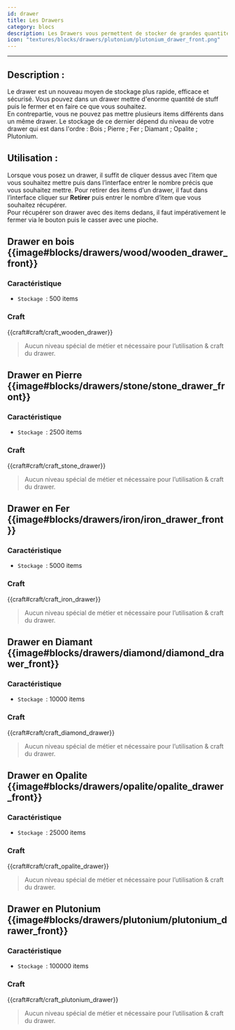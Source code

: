 ```yaml
---
id: drawer
title: Les Drawers
category: blocs
description: Les Drawers vous permettent de stocker de grandes quantités de stuff.  
icon: "textures/blocks/drawers/plutonium/plutonium_drawer_front.png"
---
```

___
## Description : 
Le drawer est un nouveau moyen de stockage plus rapide, efficace et sécurisé. Vous pouvez dans un drawer mettre d'enorme quantité de stuff puis le fermer et en faire ce que vous souhaitez.  
En contrepartie, vous ne pouvez pas mettre plusieurs items différents dans un même drawer. 
Le stockage de ce dernier dépend du niveau de votre drawer qui est dans l'ordre : Bois ; Pierre ; Fer ; Diamant ; Opalite ; Plutonium.
## Utilisation : 

Lorsque vous posez un drawer, il suffit de cliquer dessus avec l’item que vous souhaitez mettre puis dans l’interface entrer le nombre précis que vous souhaitez mettre.
Pour retirer des items d’un drawer, il faut dans l’interface cliquer sur **Retirer** puis entrer le nombre d’item que vous souhaitez récupérer.   
Pour récupérer son drawer avec des items dedans, il faut impérativement le fermer via le bouton puis le casser avec une pioche. 

## Drawer en bois {{image#blocks/drawers/wood/wooden_drawer_front}}

### Caractéristique

- ``Stockage ``: 500 items 

### Craft 

{{craft#craft/craft_wooden_drawer}} 
> Aucun niveau spécial de métier et nécessaire pour l’utilisation & craft du drawer.

## Drawer en Pierre {{image#blocks/drawers/stone/stone_drawer_front}}

### Caractéristique

- ``Stockage ``: 2500 items 

### Craft 

{{craft#craft/craft_stone_drawer}}
> Aucun niveau spécial de métier et nécessaire pour l’utilisation & craft du drawer. 

## Drawer en Fer {{image#blocks/drawers/iron/iron_drawer_front}}

### Caractéristique

- ``Stockage ``: 5000 items 

### Craft 

{{craft#craft/craft_iron_drawer}}
> Aucun niveau spécial de métier et nécessaire pour l’utilisation & craft du drawer. 

## Drawer en Diamant {{image#blocks/drawers/diamond/diamond_drawer_front}}

### Caractéristique

- ``Stockage ``: 10000 items 

### Craft 

{{craft#craft/craft_diamond_drawer}} 
> Aucun niveau spécial de métier et nécessaire pour l’utilisation & craft du drawer.

## Drawer en Opalite {{image#blocks/drawers/opalite/opalite_drawer_front}}

### Caractéristique

- ``Stockage ``: 25000 items 

### Craft 

{{craft#craft/craft_opalite_drawer}} 
> Aucun niveau spécial de métier et nécessaire pour l’utilisation & craft du drawer.

## Drawer en Plutonium {{image#blocks/drawers/plutonium/plutonium_drawer_front}}

### Caractéristique

- ``Stockage ``: 100000 items 

### Craft 

{{craft#craft/craft_plutonium_drawer}} 
> Aucun niveau spécial de métier et nécessaire pour l’utilisation & craft du drawer.

